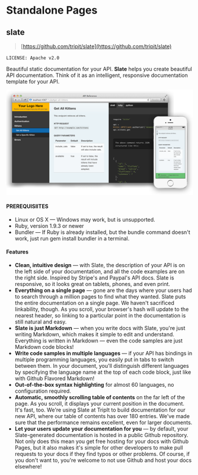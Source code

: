 # Standalone Pages

## slate

> [https://github.com/tripit/slate](https://github.com/tripit/slate)

	LICENSE: Apache v2.0

Beautiful static documentation for your API. **Slate** helps you create beautiful API documentation. Think of it as an intelligent, responsive documentation template for your API.

![demo](../images/demo_slate.png)

#### PREREQUISIITES

* Linux or OS X — Windows may work, but is unsupported.
* Ruby, version 1.9.3 or newer
* Bundler — If Ruby is already installed, but the bundle command doesn't work, just run gem install bundler in a terminal.

#### Features

* **Clean, intuitive design** — with Slate, the description of your API is on the left side of your documentation, and all the code examples are on the right side. Inspired by Stripe's and Paypal's API docs. Slate is responsive, so it looks great on tablets, phones, and even print.
* **Everything on a single page** — gone are the days where your users had to search through a million pages to find what they wanted. Slate puts the entire documentation on a single page. We haven't sacrificed linkability, though. As you scroll, your browser's hash will update to the nearest header, so linking to a particular point in the documentation is still natural and easy.
* **Slate is just Markdown** — when you write docs with Slate, you're just writing Markdown, which makes it simple to edit and understand. Everything is written in Markdown — even the code samples are just Markdown code blocks!
* **Write code samples in multiple languages** — if your API has bindings in multiple programming languages, you easily put in tabs to switch between them. In your document, you'll distinguish different languages by specifying the language name at the top of each code block, just like with Github Flavored Markdown!
* **Out-of-the-box syntax highlighting** for almost 60 languages, no configuration required.
* **Automatic, smoothly scrolling table of contents** on the far left of the page. As you scroll, it displays your current position in the document. It's fast, too. We're using Slate at TripIt to build documentation for our new API, where our table of contents has over 180 entries. We've made sure that the performance remains excellent, even for larger documents.
* **Let your users update your documentation for you** — by default, your Slate-generated documentation is hosted in a public Github repository. Not only does this mean you get free hosting for your docs with Github Pages, but it also makes it's simple for other developers to make pull requests to your docs if they find typos or other problems. Of course, if you don't want to, you're welcome to not use Github and host your docs elsewhere!